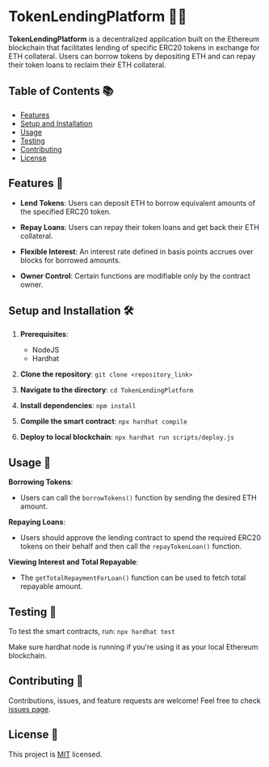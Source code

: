 # TokenLendingPlatform 🌉💱

**TokenLendingPlatform** is a decentralized application built on the Ethereum blockchain that facilitates lending of specific ERC20 tokens in exchange for ETH collateral. Users can borrow tokens by depositing ETH and can repay their token loans to reclaim their ETH collateral.

## Table of Contents 📚

- [Features](#features)
- [Setup and Installation](#setup-and-installation)
- [Usage](#usage)
- [Testing](#testing)
- [Contributing](#contributing)
- [License](#license)

## Features 🌟

- **Lend Tokens**: Users can deposit ETH to borrow equivalent amounts of the specified ERC20 token.
  
- **Repay Loans**: Users can repay their token loans and get back their ETH collateral.

- **Flexible Interest**: An interest rate defined in basis points accrues over blocks for borrowed amounts.

- **Owner Control**: Certain functions are modifiable only by the contract owner.

## Setup and Installation 🛠

1. **Prerequisites**:
   - NodeJS
   - Hardhat

2. **Clone the repository**:
`git clone <repository_link>`


3. **Navigate to the directory**:
`cd TokenLendingPlatform`


4. **Install dependencies**:
`npm install`


5. **Compile the smart contract**:
`npx hardhat compile`


6. **Deploy to local blockchain**:
`npx hardhat run scripts/deploy.js`


## Usage 🚀

**Borrowing Tokens**: 
- Users can call the `borrowTokens()` function by sending the desired ETH amount.

**Repaying Loans**: 
- Users should approve the lending contract to spend the required ERC20 tokens on their behalf and then call the `repayTokenLoan()` function.

**Viewing Interest and Total Repayable**:
- The `getTotalRepaymentForLoan()` function can be used to fetch total repayable amount.

## Testing 🧪

To test the smart contracts, run:
`npx hardhat test`

Make sure hardhat node is running if you're using it as your local Ethereum blockchain.

## Contributing 🤝

Contributions, issues, and feature requests are welcome! Feel free to check [issues page](#).

## License 📜

This project is [MIT](LICENSE) licensed.